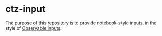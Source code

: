 # ctz-input

The purpose of this repository is to provide notebook-style inputs, in the style of [Observable inputs](https://observablehq.com/@jashkenas/inputs).